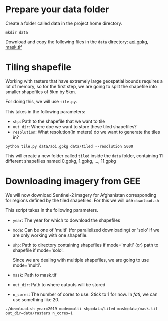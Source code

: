 # Prepare your data folder

Create a folder called data in the project home directory.


```
mkdir data
```

Download and copy the following files in the `data` directory: [aoi.gpkg](httphttps://drive.google.com/file/d/1b8xTMqZ0HrP3_m13v5AHJGdFT5xQtFoF/view?usp=share_link), [mask.tif](https://drive.google.com/file/d/1wJVfKi8ZV8WhVFoNTQ87YWFYrCfVzWgH/view?usp=sharing)


# Tiling shapefile

Working with rasters that have extremely large geospatial bounds requires a lot of memory, so for the first step, we are going to split the shapefile into smaller shapefiles of 5km by 5km. 

For doing this, we will use `tile.py`.

This takes in the following parameters:

- `shp`: Path to the shapefile that we want to tile
- `out_dir`: Where doe we want to store these tiled shapefiles?
- `resolution`: What resolution(in meters) do we want to generate the tiles in?

```
python tile.py data/aoi.gpkg data/tiled --resolution 5000
```

This will create a new folder called `tiled` inside the `data` folder, containing 11 different shapefiles named 0.gpkg, 1.gpkg, ..., 11.gpkg


# Downloading imagery from GEE

We will now download Sentinel-2 imagery for Afghanistan corresponding for regions defined by the tiled shapefiles. For this we will use `download.sh`

This script takes in the following parameters.

- `year`: The year for which to download the shapefiles
- `mode`: Can be one of 'multi' (for parallelized downloading) or 'solo' if we are only working with one shapefile.
- `shp`: Path to directory containing shapefiles if mode='multi' (or) path to shapefile if mode='solo'.

    Since we are dealing with multiple shapefiles, we are going to use mode='multi'.
- `mask`: Path to mask.tif
- `out_dir`: Path to where outputs will be stored
- `n_cores`: The number of cores to use. Stick to 1 for now. In _fati_, we can use something like 20.


```
./download.sh year=2019 mode=multi shp=data/tiled mask=data/mask.tif out_dir=data/rasters n_cores=1
```